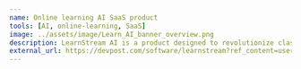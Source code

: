 ```yaml
---
name: Online learning AI SaaS product
tools: [AI, online-learning, SaaS]
image: ../assets/image/Learn_AI_banner_overview.png
description: LearnStream AI is a product designed to revolutionize classroom dynamics. Recognizing the challenges of maintaining student engagement in diverse and complex subjects, as well as during long class durations, I designed the product to leverage AI to enhance learning efficiency.
external_url: https://devpost.com/software/learnstream?ref_content=user-portfolio&ref_feature=in_progress
---
```


